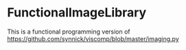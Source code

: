 # FunctionalImageLibrary
This is a functional programming version of https://github.com/synnick/viscomp/blob/master/imaging.py
